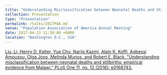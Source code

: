```yaml
---
title: "Understanding Misclassification between Neonatal Deaths and Stillbirths: Empirical Evidence from Malawi"
collection: Presentation
type: "Presentation"
permalink: /talks/2017PAA.md
venue: "Population Association of America Annual Meeting"
date: 2017-04-23 11:30:00 +0800
location: "Washington D.C., USA"
---
```


[Liu, Li, Henry D. Kalter, Yue Chu, Narjis Kazmi, Alain K. Koffi, Agbessi Amouzou, Olga Joos, Melinda Munos, and Robert E. Black. "Understanding misclassification between neonatal deaths and stillbirths: empirical evidence from Malawi." PLoS One 11, no. 12 (2016): e0168743.](https://journals.plos.org/plosone/article?id=10.1371/journal.pone.0168743)
